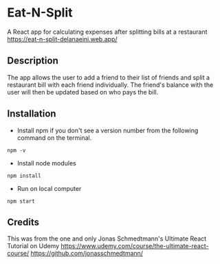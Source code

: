 # Eat-N-Split

A React app for calculating expenses after splitting bills at a restaurant
https://eat-n-split-delanaeini.web.app/

## Description

The app allows the user to add a friend to their list of friends and split a restaurant bill with each friend individually. The friend's balance with the user will then be updated based on who pays the bill.

## Installation

- Install npm if you don't see a version number from the following command on the terminal.

```
npm -v
```

- Install node modules

```
npm install
```

- Run on local computer

```
npm start
```

## Credits

This was from the one and only Jonas Schmedtmann's Ultimate React Tutorial on Udemy
https://www.udemy.com/course/the-ultimate-react-course/
https://github.com/jonasschmedtmann/
